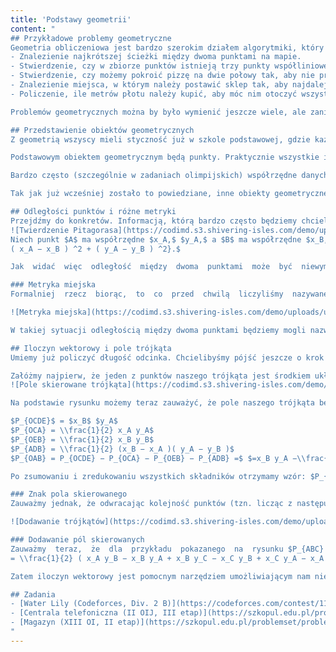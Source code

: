 ```yaml
---
title: 'Podstawy geometrii'
content: "
## Przykładowe problemy geometryczne
Geometria obliczeniowa jest bardzo szerokim działem algorytmiki, który zajmuje się problemami i strukturami danych związanymi z geometrycznymi obiektami (czyli np. punktami w przestrzeni albo wielokątami). Znajduje ona bardzo wiele zastosowań zarówno w zadaniach olimpijskich jak i innych, bardziej życiowych sytuacjach. Do przykładowych problemów geometrycznych możemy zaliczyć:
- Znalezienie najkrótszej ścieżki między dwoma punktami na mapie.
- Stwierdzenie, czy w zbiorze punktów istnieją trzy punkty współliniowe.
- Stwierdzenie, czy możemy pokroić pizzę na dwie połowy tak, aby nie przeciąć żadnego pomidora, który się na niej znajduje.
- Znalezienie miejsca, w którym należy postawić sklep tak, aby najdalej stojący od niego dom był możliwie najbliżej
- Policzenie, ile metrów płotu należy kupić, aby móc nim otoczyć wszystkie nasze ziemniaki.

Problemów geometrycznych można by było wymienić jeszcze wiele, ale zanim przejdziemy do rzeczy skomplikowanych powinniśmy zacząć od pewnych podstaw.

## Przedstawienie obiektów geometrycznych
Z geometrią wszyscy mieli styczność już w szkole podstawowej, gdzie każdy uczył się liczyć pola  trójkątów  i  tym  podobnych  rzeczy.  Jednak  problemy  geometryczne  w  algorytmice  przyjmuje zupełnie inną postać i zanim zabierzemy się za implementację geometrycznych struktur danych, powinniśmy się zastanowić w jaki sposób jesteśmy w stanie przechowywać obiekty geometryczne w przystępny sposób.

Podstawowym obiektem geometrycznym będą punkty. Praktycznie wszystkie inne obiekty geometryczne  będą  definiowane  przy  ich  pomocy.  Punkty  możemy  przechowywać  pamiętając  ich współrzędne  w  układzie  kartezjańskim  (czyli  takim  o  jakim  uczyliśmy  się  na  lekcjach  geometrii analitycznej na matematyce). Zatem każdy punkt będziemy pamiętać jako para liczb $(x, y).$ Może się zdarzyć, że będziemy musieli obsługiwać punkty umieszczone w przestrzeni trójwymiarowej, wtedy zamiast pary liczb będziemy pamiętali trzy liczby.

Bardzo często (szczególnie w zadaniach olimpijskich) współrzędne danych punktów będą całkowite, a zatem możemy je przechowywać w typie int. Jednak nierzadko w wyniku pewnych operacji liczby te przestaną być całkowite (np. punkt przecięcia dwóch odcinków może mieć współrzędne wymierne, nawet gdy oba odcinki miały końce  w  punktach  o  współrzędnych  całkowitych).  Zatem  w  niektórych przypadkach  wymagane będzie użycie typów zmiennoprzecinkowych. Jednakże tak długo jak będziemy w stanie tego uniknąć, będziemy chcieli pamiętać wszystkie możliwe informacje jako liczby całkowite. Warto jeszcze zwrócić  uwagę  na  to,  że  nawet  gdy  współrzędne  naszych  punktów  będą  mieściły  się  w  zakresie zmiennych $32$-bitowych, pewne operacje jakie będziemy na nich wykonywach (np. policzenie pola trójkąta)  będą  wymagały  stosowania  liczb  dużo  większych,  zatem  warto  zawsze  trzymać  nasze punkty w typie $64$-bitowym (jeżeli oczywiście pamięć nam na to pozwala).

Tak jak już wcześniej zostało to powiedziane, inne obiekty geometryczne zazwyczaj mogą być definiowane przy pomocy punktów - odcinek reprezentujemy parą punktów, wielokąt zbiorem punktów itp. Bardzo przydatne podczas implementacji będzie stworzenie własnych typów do trzymania tych danych, na przykład przy pomocy struct w języku $C++.$

## Odległości punktów i różne metryki
Przejdźmy do konkretów. Informacją, którą bardzo często będziemy chcieli znać, będzie odległość między parą punktów. Odległość między parą punktów $A$ i $B$ będzie tożsama z długością odcinka $AB$ ,  czy  też  wartością  jaką  otrzymamy  przykładając  linijkę  miedzy  dwoma  punktami  i  patrząc jakie  daje  ona  wskazanie.  Chcielibyśmy  umieć  policzyć  taką  odległość.  Wykorzystamy  do  tego twierdzenie Pitagorasa:
![Twierdzenie Pitagorasa](https://codimd.s3.shivering-isles.com/demo/uploads/upload_cf6a3c7aa64b0c20107b571ede1b131d.png)
Niech punkt $A$ ma współrzędne $x_A,$ $y_A,$ a $B$ ma współrzędne $x_B,$ $y_B.$ Wtedy na mocy powyższego rysunku  i  twierdzenia  pitagorasa  możemy  stwierdzić,  że  kwadrat  długości  odcinka $AB$ wynosi $( x_A − x_B )^2 + ( y_A − y_B )^2,$  zatem $d ( A, B )$ (tym  symbolem  będziemy  od  teraz  oznaczać  odległość dwóch punktów) wynosi $\\sqrt{
( x_A − x_B ) ^2 + ( y_A − y_B ) ^2}.$

Jak  widać  więc  odległość  między  dwoma  punktami  może  być  niewymierna,  nawet  gdy  oba punkty miały całkowite współrzędne. Jednak, co także widać, kwadrat tej odległości już jest całkowity,  zatem  do  porównania  odległości  między  dwoma  parami  punktów  możemy  porównywać ich  kwadraty,  aby  uciec  od  konieczności  stosowania  typów  zmiennoprzecinkowych.  Jednak  dla współrzędnych $\\leq X$ wartość  ta może wynosić  nawet $X^2,$  stąd musimy pamiętać  o zastosowaniu odpowiednio dużych typów zmiennych.

### Metryka miejska
Formalniej  rzecz  biorąc,  to  co  przed  chwilą  liczyliśmy  nazywane  jest  odległością  w  <b>metryce euklidesowej.</b>  Metryką  w  geometrii  będziemy  nazywać  nic  innego,  jak  sposób  liczenia  odległości między parą punktów. Metryka euklidesowa nie jest jedyną funkcjonalną metryką istniejącą w naszym świecie. Wyobraźmy sobie na przykład, że nasze punkty umieszczone są w wielkim mieście, w którym biegnie nieskończenie wiele ulic, równoległych do osi układu współrzędnych umieszczonych obok siebie w pewnych odstępach.

![Metryka miejska](https://codimd.s3.shivering-isles.com/demo/uploads/upload_fc05f2e496c6cab4a2202a89b5cc0f51.png)

W takiej sytuacji odległością między dwoma punktami będziemy mogli nazwać długość najkrótszej ścieżki między dwoma punktami, która biegnie wzdłuż takich ulic. Taka metryka nazywana jest <b>metryką miejską</b> albo metryką Manhattan, a odległość dwóch punktów wyrażona jest wtedy wzorem: $d_m(A, B) = | x_A − x_B |+| y_A − y_B |.$ My jednak przeważnie będziemy rozwiązywać problemy geometryczne związane z klasyczną metryką, czyli euklidesową.

## Iloczyn wektorowy i pole trójkąta
Umiemy już policzyć długość odcinka. Chcielibyśmy pójść jeszcze o krok dalej i nauczyć się liczyć pole trójkąta na podstawie współrzędnych jego wierzchołków. Jak można się domyślić, żadne wzory znane  nam  z  klasycznej  geometrii  nie  nadają  się  do  przyjemnego  liczenia  pól  trojkątów,  gdyż wymagają one znajdowania długości wysokości, promieni okręgów wpisanych lub też innych, jeszcze bardziej skomplikowanych rzeczy. Chcemy zatem wyprowadzić nowy wzór, który będzie łatwy w implementacji.

Załóżmy najpierw, że jeden z punktów naszego trójkąta jest środkiem układu współrzędnych, czyli jego współrzędne wynoszą $(0,0),$ natomiast dwa pozostałe punkty mają współrzędne dodatnie (oznaczmy te punkty jako $A$ i $B$). Wtedy musimy rozpatrzyć jeden z dwóch przypadków: $1$) większą współrzędną $x$ posiada punkt $B,$ a większą spółrzędną $y$ posiada punkt $A,$ $2$) jeden z tych punktów posiada obie współrzędne większe. Zajmijmy się przypadkiem pierwszym.
![Pole skierowane trójkąta](https://codimd.s3.shivering-isles.com/demo/uploads/upload_f72c6fdadade2454b479d058f776ce94.png)

Na podstawie rysunku możemy teraz zauważyć, że pole naszego trójkąta będzie równe polu dużego prostokąta $OCDE$ pomniejszonemu o pola trzech trójkątów $OCA,$ $OEB$ oraz $ADB:$

$P_{OCDE}$ = $x_B$ $y_A$
$P_{OCA} = \\frac{1}{2} x_A y_A$
$P_{OEB} = \\frac{1}{2} x_B y_B$
$P_{ADB} = \\frac{1}{2} (x_B − x_A )( y_A − y_B )$
$P_{OAB} = P_{OCDE} − P_{OCA} − P_{OEB} − P_{ADB} =$ $=x_B y_A −\\frac{1}{2} x_A y_A −\\frac{1}{2}x_B y_B −\\frac{1}{2} (x_B y_A − x_B y_B − x_A y_A + x_A y_B)$

Po zsumowaniu i zredukowaniu wszystkich składników otrzymamy wzór: $P_{OAB} =\\frac{1}{2} (x_B y_A − x_A y_B ).$

### Znak pola skierowanego
Zauważmy jednak, że odwracając kolejność punktów (tzn. licząc z następującego wzoru pole $OBA$) otrzymalibyśmy liczbę przeciwną (np. gdyby pole $OAB$ wynosiło $3,$ to pole $OBA$ wynosiłoby $-3$). Mamy tutaj doczynienie z tak zwanym <b>polem skierowanym.</b> Wartość bezwzględna otrzymanego wyniku zwróci nam pole trójkąta, a znak otrzymanego wyniku określi, czy wprowadziliśmy punkty w kolejności zgodnej z kierunkiem wskazówek zegara, czy też nie. W przypadku $2$), w którym jeden z dwóch punktów ma obie wspołrzędne większe, wzór jaki otrzymamy będzie taki sam. Dowód tego faktu pozostawimy jako ćwiczenie czytelnikowi. Uogólnijmy zatem nasz wzór, by działał dla dowolnych trzech wierzchołów trójkąta.

![Dodawanie trójkątów](https://codimd.s3.shivering-isles.com/demo/uploads/upload_e315a1a6d7999cfd79bff018686de02b.png)

### Dodawanie pól skierowanych
Zauważmy  teraz,  że  dla  przykładu  pokazanego  na  rysunku $P_{ABC} = P_{OAB} + P_{OBC} − P_{OCA}.$  Podobną obserwację możemy poczynić dla dowolnego rozmieszczenia punktów, korzystając z faktu, że wyprowadzony przez nas wcześniej wzór zwracał nam pole skierowane. Skierowane pole trójkąta $XYZ$ oznaczmy jako $P_s (XYZ).$ Jak się okazuje, dla dowolnego rozmieszczenia punktów na płaszczyźnie będzie zachodzić: $P_s ABC = P_s (OAB) + P_s (OBC) + P_s (OCA),$ gdzie $O$ jest środkiem układu współrzędnych (dowód tego faktu nie jest trudny, jest jednak żmudny obliczeniowo, zatem pominiemy go w tym artykule). A zatem możemy tutaj wykorzystać nasz wcześniej wyprowadzony wzór i otrzymać: $$P_s (ABC)
= \\frac{1}{2} ( x_A y_B − x_B y_A + x_B y_C − x_C y_B + x_C y_A − x_A y_C)$$ Wzór ten jest także nazywany iloczynem wektorowym trzech punktów na płaszczyźnie. Oczywiście klasyczny iloczyn wektorowy zdefiniowany jest dla dwóch wektorów w przestrzeni, wzór ten jednak wykazuje z nim pewną analogię i stąd od teraz będziemy używali takiej nazwy do jego określenia. Co więcej, działa on dla dowolnych punktów na płaszczyźnie, nie tylko tych o dodatnich współrzędnych.

Zatem iloczyn wektorowy jest pomocnym narzędziem umożliwiającym nam nie tylko wyliczenie pola trójkąta $( P_{ABC} = |P_s (ABC)|),$ lecz także sprawdzenie, czy trzy punkty są wspołliniowe $(P_s (ABC) = 0 ),$  czy  także  stwierdzenie,  czy  trzy  punkty  zostały  podane  zgodnie  z  kierunkiem wskazówek zegara, czy też nie (znak skierowanego pola). Warto także zauważyć, że wartość iloczynu  wektorowego  dla  całkowitych  punktów  będzie  zawsze  liczbą  całkowitą,  bądź  ułamkiem  o mianowniku równym 2. Stąd dwukrotność tej wartości (a zarazem dwukrotność pola dowolnego trójkąta) zawsze będzie liczbą całkowitą.

## Zadania
- [Water Lily (Codeforces, Div. 2 B)](https://codeforces.com/contest/1199/problem/B)
- [Centrala telefoniczna (II OIJ, III etap)](https://szkopul.edu.pl/problemset/problem/ocGBMr4-sFMy6iEUQ6cZ6gNW/site/?key=statement)
- [Magazyn (XIII OI, II etap)](https://szkopul.edu.pl/problemset/problem/x2ZZyM91jPNcAo2dCXi-glmL/site/?key=statement)
"
---
```

